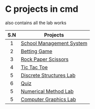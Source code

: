 # C projects in cmd

also contains all the lab works

| S.N | Projects                                                                                               |
| :-: | ------------------------------------------------------------------------------------------------------ |
|  1  | [School Management System](https://github.com/sthsuyash/C-projects/tree/main/school-Management-System) |
|  2  | [Betting Game](https://github.com/sthsuyash/C-projects/tree/main/Betting_game)                         |
|  3  | [Rock Paper Scissors](https://github.com/sthsuyash/C-projects/tree/main/rock-paper-scissors)           |
|  4  | [Tic Tac Toe](https://github.com/sthsuyash/C-projects/tree/main/tic-tac-toe)                           |
|  5  | [Discrete Structures Lab](https://github.com/sthsuyash/C-projects/tree/main/DS_lab)                    |
|  6  | [Quiz](https://github.com/sthsuyash/C-projects/tree/main/Quiz_C)                                       |
|  5  | [Numerical Method Lab](https://github.com/sthsuyash/C-projects/tree/main/Numerical_Method)             |
|  5  | [Computer Graphics Lab](https://github.com/sthsuyash/C-projects/tree/main/Computer_Graphics)           |
